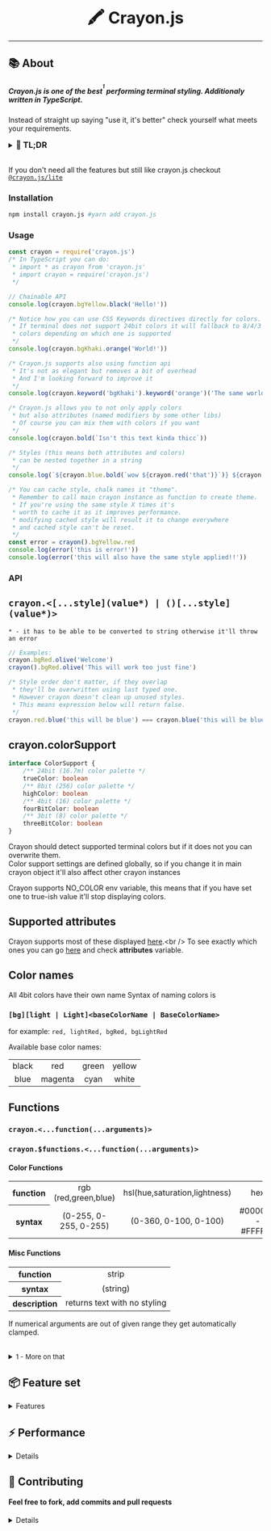 <font size="6"><p align="center"><b>🖍️ Crayon.js</b></p></font>
<hr />

## :books: About
##### Crayon.js is **one of the best**<sup><sup>1</sup></sup> performing terminal styling. Additionaly written in TypeScript.

Instead of straight up saying "use it, it's better" check yourself what meets your requirements.

<details>
<summary><font size="3"><b>📖 TL;DR</b></font></summary>
<h4>🖍️ crayon.js has:</h4>
<font size="3.5">
  <ul>
    <li>⚡ High performance</li>
    <li>📦 No dependencies</li>
    <li>⏱️ Low import times</li>
    <li>🦄 Automatic color support & fallbacking</li>
    <li>🔗 Supported nesting & chaining</li>
    <li>🌈 8bit (256) and 24bit (16.7m) color support</li>
    <li>🌟 Emojis, really just bcs of that you should star this repo</li>
  </ul>
</font>
</details>

<br />

If you don't need all the features but still like crayon.js checkout [`@crayon.js/lite`](https://github.com/Im-Beast/crayon.js/tree/lite)

### Installation
```bash
npm install crayon.js #yarn add crayon.js
```
### Usage
```ts
const crayon = require('crayon.js')
/* In TypeScript you can do: 
 * import * as crayon from 'crayon.js'
 * import crayon = require('crayon.js')
 */

// Chainable API
console.log(crayon.bgYellow.black('Hello!'))

/* Notice how you can use CSS Keywords directives directly for colors.
 * If terminal does not support 24bit colors it will fallback to 8/4/3 bit or none
 * colors depending on which one is supported
 */
console.log(crayon.bgKhaki.orange('World!'))

/* Crayon.js supports also using function api
 * It's not as elegant but removes a bit of overhead
 * And I'm looking forward to improve it
 */
console.log(crayon.keyword('bgKhaki').keyword('orange')('The same world!'))

/* Crayon.js allows you to not only apply colors
 * but also attributes (named modifiers by some other libs)
 * Of course you can mix them with colors if you want
 */
console.log(crayon.bold(`Isn't this text kinda thicc`))

/* Styles (this means both attributes and colors)
 * can be nested together in a string
 */
console.log(`${crayon.blue.bold(`wow ${crayon.red('that')}`)} ${crayon.yellow('is kinda cool')}`)

/* You can cache style, chalk names it "theme".
 * Remember to call main crayon instance as function to create theme.
 * If you're using the same style X times it's
 * worth to cache it as it improves performance.
 * modifying cached style will result it to change everywhere
 * and cached style can't be reset.
 */
const error = crayon().bgYellow.red
console.log(error('this is error!'))
console.log(error('this will also have the same style applied!!'))
```

### API

## ``crayon.<[...style](value*) | ()[...style](value*)>``
``* - it has to be able to be converted to string otherwise it'll throw an error``
```js
// Examples:
crayon.bgRed.olive('Welcome')
crayon().bgRed.olive('This will work too just fine')
```

```js
/* Style order don't matter, if they overlap
 * they'll be overwritten using last typed one.
 * However crayon doesn't clean up unused styles.
 * This means expression below will return false.
 */
crayon.red.blue('this will be blue') === crayon.blue('this will be blue')
```

## crayon.colorSupport
```ts
interface ColorSupport {
	/** 24bit (16.7m) color palette */
	trueColor: boolean
	/** 8bit (256) color palette */
	highColor: boolean
	/** 4bit (16) color palette */
	fourBitColor: boolean
	/** 3bit (8) color palette */
	threeBitColor: boolean
}
```
Crayon should detect supported terminal colors but if it does not you can overwrite them. <br />
Color support settings are defined globally, so if you change it in main crayon object it'll also affect other crayon instances

Crayon supports NO_COLOR env variable, this means that if you have set one to true-ish value it'll stop displaying colors.

## Supported attributes
Crayon supports most of these displayed [here](https://en.wikipedia.org/wiki/ANSI_escape_code#SGR_(Select_Graphic_Rendition)_parameters).<br />
To see exactly which ones you can go [here](src/styles.ts) and check <b>attributes</b> variable.
## Color names
All 4bit colors have their own name
Syntax of naming colors is
### `[bg][light | Light]<baseColorName | BaseColorName>`
for example:
``red, lightRed, bgRed, bgLightRed``

Available base color names:

<table>
  <tr align="center">
    <td>black</td>
    <td>red</td>
    <td>green</td>
    <td>yellow</td>
  </tr>
  <tr align="center">
    <td>blue</td>
    <td>magenta</td>
    <td>cyan</td>
    <td>white</td>
  </tr>
</table>

## Functions

### `crayon.<...function(...arguments)>`
### `crayon.$functions.<...function(...arguments)>`

#### Color Functions
<table>
  <tr align="center">
    <th>function</th>
    <td>rgb (red,green,blue)</td>
    <td>hsl(hue,saturation,lightness)</td>
    <td>hex</td>
    <td>ansi3</td>
    <td>ansi4</td>
    <td>ansi8</td>
    <td>keyword</td>
  </tr>
  <tr align="center">
    <th>syntax</th>
    <td>(0-255, 0-255, 0-255)</td>
    <td>(0-360, 0-100, 0-100)</td>
    <td>#000000 - #FFFFFF</td>
    <td>0-7</td>
    <td>0-15</td>
    <td>0-255</td>
    <td><a href="https://github.com/bahamas10/css-color-names/blob/master/css-color-names.json">keyword</a></td>
  </tr>
</table>

#### Misc Functions
<table>
  <tr align="center">
    <th>function</th>
    <td>strip</td>
  </tr>
  <tr align="center">
    <th>syntax</th>
    <td>(string)</td>
  </tr>
    <tr align="center">
    <th>description</th>
    <td>returns text with no styling</td>
  </tr>
</table>

If numerical arguments are out of given range they get automatically clamped.

<br/>
<details>
<summary><font size="2">1 - More on that</font></summary>

<b>X</b> packages define themself as the fastest one, however most of them just lie. <br /> <br />
<b>Kleur</b> and <b>ansi-colors</b> advertise themself as "The fastest Node.js library for terminal styling". <br /> However in later tests they fall far behind chalk, which is probably the most popular package for that right now. <br /> <br />
Don't get me wrong, I have nothing to the authors of them but they either provide outdated info (chalk 3.0 received very big performance boost) or straight lie.
</details>

## :package: Feature set
<details>
  <summary>Features</summary>
  <br />
  <table>
    <tr align="center">
      <th>Feature</th>
      <th>crayon.js</th>
      <th>chalk</th>
      <th>ansi-colors</th>
      <th>kleur</th>
    </tr>
    <tr align="center">
      <th>Color fallback <sub><sup>(conversion/detection)</sup></sub></th>
        <th>:heavy_check_mark: </th>
        <th>:heavy_check_mark: <sub><sup>(missing 8->4bit)</sup></sub> </th>
        <th>:heavy_multiplication_x: <sub><sup>(only using external libs)</sup></sub></th>
        <th>:heavy_multiplication_x: <sub><sup>(only using external libs)</sup></sub></th>
    </tr>
    <tr align="center">
      <th>Atrributes <sub><sup>(Modifiers)</sup></sub></th>
        <th>:heavy_check_mark:</th>
        <th>:heavy_check_mark:</th>
        <th>:heavy_check_mark:</th>
        <th>:heavy_check_mark:</th>
    </tr>
    <tr align="center">
      <th>4bit <sub><sup>(16)</sup></sub></th>
        <th>:heavy_check_mark:</th>
        <th>:heavy_check_mark:</th>
        <th>:heavy_check_mark:</th>
        <th>:heavy_check_mark:</th>
    </tr>
    <tr align="center">
      <th>8bit <sub><sup>(HighColor)</sup></sub></th>
        <th>:heavy_check_mark:</th>
        <th>:heavy_check_mark:</th>
        <th>:heavy_multiplication_x:</th>
        <th>:heavy_multiplication_x:</th>
    </tr>
    <tr align="center">
      <th>24bit <sub><sup>(TrueColor)</sup></sub></th>
        <th>:heavy_check_mark:</th>
        <th>:heavy_check_mark:</th>
        <th>:heavy_multiplication_x:</th>
        <th>:heavy_multiplication_x:</th>
    </tr>
    <tr align="center">
      <th>Doesn't extend prototype</th>
        <th>:heavy_check_mark:</th>
        <th>:heavy_check_mark:</th>
        <th>:heavy_check_mark:</th>
        <th>:heavy_check_mark:</th>
    </tr>
    <tr align="center">
      <th>Nested styling</th>
        <th>:heavy_check_mark:</th>
        <th>:heavy_check_mark:</th>
        <th>:heavy_check_mark:</th>
        <th>:heavy_check_mark:</th>
    </tr>
    <tr align="center">
      <th>Full Typescript/<br />Autocompletion support</th>
        <th>:heavy_check_mark:</th>
        <th>:heavy_multiplication_x:</th>
        <th>:heavy_multiplication_x:</th>
        <th>:heavy_multiplication_x:</th>
    </tr>
  </table>
</details>

## :zap: Performance
<details>

  ##### Methodology:
  All tests were done on my PC which is not in any way fast.

  Require times have been measured using [this script](/test/require-times.js). <br />
  Access and render performance have been measured using [this script](/test/benchmark.ts).

  Best performing subject (*± 10%*) has been marked with bold font

  ##### Results:

  <table>
    <tr align="center">
      <th>Test subject</th>
      <th>⏱️ Require times (ms)</th>
      <th>🧪 Access time (kops)</th>
      <th>🖍️ Render test (kops)</th>
    </tr>
    <tr align="center">
      <td>crayon.js (chain)</td>
      <td rowspan="3"><b color="green">6.6 ±0.13<b></td>
      <td>246</td>
      <td>18</td>
    </tr>
    <tr align="center">
      <td>crayon.js (func)</td>
      <td>450</td>
      <td>20</td>
    </tr>
    <tr align="center">
      <td>crayon.js (cached)</td>
      <td><b color="green">4000</b></td>
      <td><b color="green">22</b></td>
    </tr>
    <tr align="center">
      <td>chalk (chain)</td>
      <td rowspan="2">8.8 ±1.22</td>
      <td>3333</td>
      <td>16</td>
    </tr>
    <tr align="center">
      <td>chalk (cached)</td>
      <td><b color="green">4000</b></td>
      <td><b color="green">21</b></td>
    </tr>
    <tr align="center">
      <td>ansi-colors (chain)</td>
      <td rowspan="2">6.9 ±0.60</td>
      <td>199</td>
      <td>14</td>
    </tr>
    <tr align="center">
      <td>ansi-colors (cached)</td>
      <td>788</td>
      <td>16</td>
    </tr>
    <tr align="center">
      <td>kleur</td>
      <td><b color="green">6.1 ±0.05</b></td>
      <td>495</td>
      <td>15</td>
    </tr>
  </table>

</details>

## :handshake: Contributing
#### Feel free to fork, add commits and pull requests
<details>

## :memo: Licensing
#### This project is available under MIT License conditions.